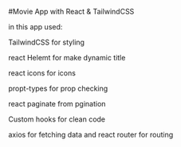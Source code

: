 #Movie App with React & TailwindCSS

in this app used:

  TailwindCSS for styling
  
  react Helemt for make dynamic title
  
  react icons for icons
  
  propt-types for prop checking
  
  react paginate from pgination
  
  Custom hooks for clean code 
  
  axios for fetching data and react router for routing

